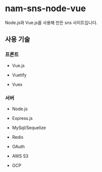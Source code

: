 # nam-sns-node-vue

Node.js와 Vue.js를 사용해 만든 sns 사이트입니다.

## 사용 기술

###  프론트  

* Vue.js

* Vuetify

* Vuex

### 서버

* Node.js

* Express.js

* MySql/Sequelize

* Redis

* OAuth

* AWS S3

* GCP

